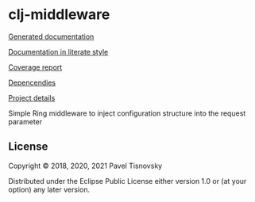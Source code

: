 # clj-middleware

[Generated documentation](https://tisnik.github.io/clj-middleware/index.html)

[Documentation in literate style](https://tisnik.github.io/clj-middleware/uberdoc.html)

[Coverage report](https://tisnik.github.io/clj-middleware/coverage/cov.html)

[Depencendies](doc/dependencies.clj)

[Project details](doc/details.clj)

Simple Ring middleware to inject configuration structure into the request parameter

## License

Copyright © 2018, 2020, 2021  Pavel Tisnovsky

Distributed under the Eclipse Public License either version 1.0 or (at
your option) any later version.
